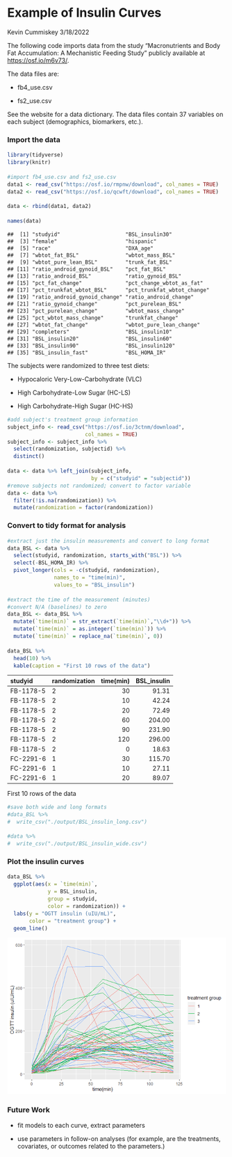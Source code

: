 Example of Insulin Curves
================
Kevin Cummiskey
3/18/2022

The following code imports data from the study “Macronutrients and Body
Fat Accumulation: A Mechanistic Feeding Study” publicly available at
<https://osf.io/m6v73/>.

The data files are:

-   fb4\_use.csv

-   fs2\_use.csv

See the website for a data dictionary. The data files contain 37
variables on each subject (demographics, biomarkers, etc.).

### Import the data

``` r
library(tidyverse)
library(knitr)

#import fb4_use.csv and fs2_use.csv
data1 <- read_csv("https://osf.io/rmpnw/download", col_names = TRUE)
data2 <- read_csv("https://osf.io/qcwft/download", col_names = TRUE)

data <- rbind(data1, data2)

names(data)
```

    ##  [1] "studyid"                     "BSL_insulin30"              
    ##  [3] "female"                      "hispanic"                   
    ##  [5] "race"                        "DXA_age"                    
    ##  [7] "wbtot_fat_BSL"               "wbtot_mass_BSL"             
    ##  [9] "wbtot_pure_lean_BSL"         "trunk_fat_BSL"              
    ## [11] "ratio_android_gynoid_BSL"    "pct_fat_BSL"                
    ## [13] "ratio_android_BSL"           "ratio_gynoid_BSL"           
    ## [15] "pct_fat_change"              "pct_change_wbtot_as_fat"    
    ## [17] "pct_trunkfat_wbtot_BSL"      "pct_trunkfat_wbtot_change"  
    ## [19] "ratio_android_gynoid_change" "ratio_android_change"       
    ## [21] "ratio_gynoid_change"         "pct_purelean_BSL"           
    ## [23] "pct_purelean_change"         "wbtot_mass_change"          
    ## [25] "pct_wbtot_mass_change"       "trunkfat_change"            
    ## [27] "wbtot_fat_change"            "wbtot_pure_lean_change"     
    ## [29] "completers"                  "BSL_insulin10"              
    ## [31] "BSL_insulin20"               "BSL_insulin60"              
    ## [33] "BSL_insulin90"               "BSL_insulin120"             
    ## [35] "BSL_insulin_fast"            "BSL_HOMA_IR"

The subjects were randomized to three test diets:

-   Hypocaloric Very-Low-Carbohydrate (VLC)

-   High Carbohydrate-Low Sugar (HC-LS)

-   High Carbohydrate-High Sugar (HC-HS)

``` r
#add subject's treatment group information
subject_info <- read_csv("https://osf.io/3ctnm/download",
                         col_names = TRUE)
subject_info <- subject_info %>% 
  select(randomization, subjectid) %>%
  distinct()
  
data <- data %>% left_join(subject_info,
                           by = c("studyid" = "subjectid"))
#remove subjects not randomized; convert to factor variable
data <- data %>% 
  filter(!is.na(randomization)) %>% 
  mutate(randomization = factor(randomization))
```

### Convert to tidy format for analysis

``` r
#extract just the insulin measurements and convert to long format
data_BSL <- data %>% 
  select(studyid, randomization, starts_with("BSL")) %>% 
  select(-BSL_HOMA_IR) %>% 
  pivot_longer(cols = -c(studyid, randomization), 
               names_to = "time(min)", 
               values_to = "BSL_insulin")

#extract the time of the measurement (minutes)
#convert N/A (baselines) to zero
data_BSL <- data_BSL %>% 
  mutate(`time(min)` = str_extract(`time(min)`,"\\d+")) %>% 
  mutate(`time(min)` = as.integer(`time(min)`)) %>% 
  mutate(`time(min)` = replace_na(`time(min)`, 0)) 

data_BSL %>% 
  head(10) %>% 
  kable(caption = "First 10 rows of the data")
```

| studyid   | randomization | time(min) | BSL\_insulin |
|:----------|:--------------|----------:|-------------:|
| FB-1178-5 | 2             |        30 |        91.31 |
| FB-1178-5 | 2             |        10 |        42.24 |
| FB-1178-5 | 2             |        20 |        72.49 |
| FB-1178-5 | 2             |        60 |       204.00 |
| FB-1178-5 | 2             |        90 |       231.90 |
| FB-1178-5 | 2             |       120 |       296.00 |
| FB-1178-5 | 2             |         0 |        18.63 |
| FC-2291-6 | 1             |        30 |       115.70 |
| FC-2291-6 | 1             |        10 |        27.11 |
| FC-2291-6 | 1             |        20 |        89.07 |

First 10 rows of the data

``` r
#save both wide and long formats
#data_BSL %>% 
#  write_csv("./output/BSL_insulin_long.csv")

#data %>% 
#  write_csv("./output/BSL_insulin_wide.csv")
```

### Plot the insulin curves

``` r
data_BSL %>% 
  ggplot(aes(x = `time(min)`, 
             y = BSL_insulin, 
             group = studyid,
             color = randomization)) +
  labs(y = "OGTT insulin (uIU/mL)",
       color = "treatment group") +
  geom_line()
```

![](osf_example_files/figure-gfm/unnamed-chunk-4-1.png)<!-- -->

### Future Work

-   fit models to each curve, extract parameters

-   use parameters in follow-on analyses (for example, are the
    treatments, covariates, or outcomes related to the parameters.)
